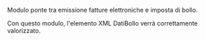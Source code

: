 Modulo ponte tra emissione fatture elettroniche e imposta di bollo.

Con questo modulo, l'elemento XML DatiBollo verrà correttamente
valorizzato.

